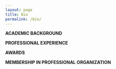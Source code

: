 ```yaml
---
layout: page
title: Bio
permalink: /bio/
---
```

**ACADEMIC BACKGROUND**

**PROFESSIONAL EXPERIENCE**

**AWARDS**

**MEMBERSHIP IN PROFESSIONAL ORGANIZATION**

